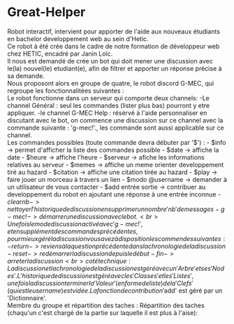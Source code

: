 # Great-Helper
Robot interactif, intervient pour apporter de l'aide aux nouveaux étudiants en bachelor developpement web au sein d'Hetic.
<br>
Ce robot à été crée dans le cadre de notre formation de développeur web chez HETIC, encadré par Janin Loïc.
<br>
Il nous est demandé de crée un bot qui doit mener une discussion avec le(la) nouvel(le) etudiant(e), afin de filtrer et apporter un réponse précise à sa demande.
<br>
Nous proposont alors en groupe de quatre, le robot discord G-MEC, qui regroupe les fonctionnalitées suivantes :
<br>
Le robot fonctionne dans un serveur qui comporte deux channels: -Le channel Général : seul les commandes (lister plus bas) pourront y etre appliquer. -le channel G-MEC Help : résérvé à l'aide personnaliser en discutant avec le bot, on commence une discussion sur ce channel avec la commande suivante : 'g-mec!'., les commande sont aussi applicable sur ce channel.
<br>
Les commandes possibles (toute commande devra débuter par '$') : - $info -> permet d'afficher la liste des commandes possible - $date -> affiche la date - $heure -> affiche l'heure - $serveur -> afiche les informations relatives au serveur - $memes -> affiche un meme orienter developpement tiré au hazard - $citation -> affiche une citation tirée au hazard - $play -> faire jouer un morceau à travers un lien - $modo @username -> demander à un utilisateur de vous contacter - $add entrée sortie -> contribuer au developpement du robot en ajoutant une réponse à une entrée inconnue - $clear nb -> nettoyer l'historique de discussion en supprimer un nombre 'nb' de messages - g-mec! -> démarrer une discussion avec le bot.
<br>
Une fois le mode discussion activé avec 'g-mec!', et en supplément des commandes précédentes, pour mieux géré la discussion vous avez à disposition les commendes suivantes: - return -> reviens à la question précédente dans la chronologie de la discussion - reset -> redémarrer la discussion depuis le début - fin -> arreter la discussion
<br>
coté technique : La discussion et la chronologie de la discussion est géré avec un 'Arbre' et ses 'Nodes'. L'historique de discussion est géré avec les 'Classes' et les 'Listes', une fois la discussion terminer la 'Valeur'(en forme de liste) de la 'Clefs'(qui est le username) est vidée. La fonction de contribution '$add' est géré par un 'Dictionnaire'.
<br>
Membre du groupe et répartition des taches : Répartition des taches (chaqu'un c'est chargé de la partie sur laquelle il est plus à l'aise):

